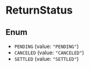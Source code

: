# ReturnStatus

## Enum

* `PENDING` (value: `"PENDING"`)
* `CANCELED` (value: `"CANCELED"`)
* `SETTLED` (value: `"SETTLED"`)
